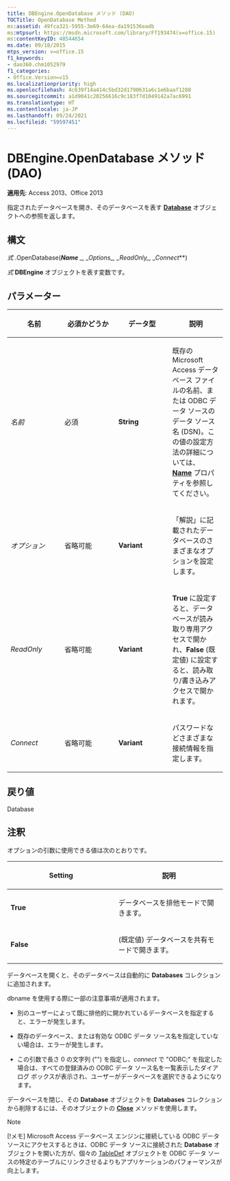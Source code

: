 ```yaml
---
title: DBEngine.OpenDatabase メソッド (DAO)
TOCTitle: OpenDatabase Method
ms:assetid: 49fca321-5955-3e69-64ea-da191536eadb
ms:mtpsurl: https://msdn.microsoft.com/library/Ff193474(v=office.15)
ms:contentKeyID: 48544654
ms.date: 09/18/2015
mtps_version: v=office.15
f1_keywords:
- dao360.chm1052979
f1_categories:
- Office.Version=v15
ms.localizationpriority: high
ms.openlocfilehash: 4c639f14a414c5bd32d1790631a6c1e6baaf1288
ms.sourcegitcommit: a1d9041c20256616c9c183f7d1049142a7ac6991
ms.translationtype: HT
ms.contentlocale: ja-JP
ms.lasthandoff: 09/24/2021
ms.locfileid: "59597451"
---
```

# <a name="dbengineopendatabase-method-dao"></a>DBEngine.OpenDatabase メソッド (DAO)

**適用先**: Access 2013、Office 2013

指定されたデータベースを開き、そのデータベースを表す **[Database](database-object-dao.md)** オブジェクトへの参照を返します。

## <a name="syntax"></a>構文

*式* .OpenDatabase(***Name** _, _*_Options_*_, _*_ReadOnly_*_, _*_Connect_**)

*式* **DBEngine** オブジェクトを表す変数です。

## <a name="parameters"></a>パラメーター

<table>
<colgroup>
<col style="width: 25%" />
<col style="width: 25%" />
<col style="width: 25%" />
<col style="width: 25%" />
</colgroup>
<thead>
<tr class="header">
<th><p>名前</p></th>
<th><p>必須かどうか</p></th>
<th><p>データ型</p></th>
<th><p>説明</p></th>
</tr>
</thead>
<tbody>
<tr class="odd">
<td><p><em>名前</em></p></td>
<td><p>必須</p></td>
<td><p><strong>String</strong></p></td>
<td><p>既存の Microsoft Access データベース ファイルの名前、または ODBC データ ソースのデータ ソース名 (DSN)。この値の設定方法の詳細については、 <strong><a href="connection-name-property-dao.md">Name</a></strong> プロパティを参照してください。  </p></td>
</tr>
<tr class="even">
<td><p><em>オプション</em></p></td>
<td><p>省略可能</p></td>
<td><p><strong>Variant</strong></p></td>
<td><p>「解説」に記載されたデータベースのさまざまなオプションを設定します。</p></td>
</tr>
<tr class="odd">
<td><p><em>ReadOnly</em></p></td>
<td><p>省略可能</p></td>
<td><p><strong>Variant</strong></p></td>
<td><p><strong>True</strong> に設定すると、データベースが読み取り専用アクセスで開かれ、<strong>False</strong> (既定値) に設定すると、読み取り/書き込みアクセスで開かれます。</p></td>
</tr>
<tr class="even">
<td><p><em>Connect</em></p></td>
<td><p>省略可能</p></td>
<td><p><strong>Variant</strong></p></td>
<td><p>パスワードなどさまざまな接続情報を指定します。</p></td>
</tr>
</tbody>
</table>


## <a name="return-value"></a>戻り値

Database

## <a name="remarks"></a>注釈

オプションの引数に使用できる値は次のとおりです。

<table>
<colgroup>
<col style="width: 50%" />
<col style="width: 50%" />
</colgroup>
<thead>
<tr class="header">
<th><p>Setting</p></th>
<th><p>説明</p></th>
</tr>
</thead>
<tbody>
<tr class="odd">
<td><p><strong>True</strong></p></td>
<td><p>データベースを排他モードで開きます。</p></td>
</tr>
<tr class="even">
<td><p><strong>False</strong></p></td>
<td><p>(既定値) データベースを共有モードで開きます。</p></td>
</tr>
</tbody>
</table>


データベースを開くと、そのデータベースは自動的に **Databases** コレクションに追加されます。

dbname を使用する際に一部の注意事項が適用されます。

- 別のユーザーによって既に排他的に開かれているデータベースを指定すると、エラーが発生します。

- 既存のデータベース、または有効な ODBC データ ソース名を指定していない場合は、エラーが発生します。

- この引数で長さ 0 の文字列 ("") を指定し、*connect* で "ODBC;" を指定した場合は、すべての登録済みの ODBC データ ソース名を一覧表示したダイアログ ボックスが表示され、ユーザーがデータベースを選択できるようになります。

データベースを閉じ、その **Database** オブジェクトを **Databases** コレクションから削除するには、そのオブジェクトの **[Close](connection-close-method-dao.md)** メソッドを使用します。

> [!NOTE]
> [!メモ] Microsoft Access データベース エンジンに接続している ODBC データ ソースにアクセスするときは、ODBC データ ソースに接続された **Database** オブジェクトを開いた方が、個々の [TableDef](tabledef-object-dao.md) オブジェクトを ODBC データ ソースの特定のテーブルにリンクさせるよりもアプリケーションのパフォーマンスが向上します。



